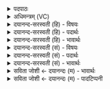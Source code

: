 <details><summary>पदपाठः</summary>

अदि॑त्यै। रास्ना॑। अ॒सि॒। विष्णोः॑। वे॒ष्पः। अ॒सि॒। ऊ॒र्ज्जे। त्वा॒। अद॑ब्धेन। त्वा॒। चक्षु॑षा। अव॑। प॒श्या॒मि॒। अ॒ग्नेः। जि॒ह्वा। अ॒सि॒। सु॒हूरिति सु॒ऽहूः॑। दे॒वेभ्यः॑। धाम्ने॑। धाम्न॒ऽइति॒ धाम्ने॑ धाम्ने। मे॒। भ॒व॒। यजु॑षे यजुष॒ऽइति॒ यजु॑षे यजुषे। ३०।
</details>

<details><summary>अधिमन्त्रम् (VC)</summary>

- यज्ञो देवता
- परमेष्ठी प्रजापतिर्ऋषिः
- निचृद् जगती
- निषादः
</details>

<details><summary>दयानन्द-सरस्वती (हि) - विषयः</summary>

फिर उक्त यज्ञ किस प्रकार का और कौन फल का देनेवाला होता है, सो अगले मन्त्र में प्रकाशित किया है ॥
</details>

<details><summary>दयानन्द-सरस्वती (हि) - पदार्थः</summary>

पदार्थान्वयभाषाः -  हे जगदीश्वर ! जो आप (अदित्यै) पृथिवी के (रास्ना) रस आदि पदार्थों के उत्पन्न करनेवाले (असि) हैं, (विष्णोः) व्यापक (वेष्पः) पृथिवी आदि सब पदार्थों में प्रवर्त्तमान भी (असि) हैं तथा (अग्नेः) भौतिक अग्नि के (जिह्वा) जीभरूप (असि) हैं वा (देवेभ्यः) विद्वानों के लिये (धाम्ने धाम्ने) जिनमें कि वे विद्वान् सुखरूप पदार्थों को प्राप्त होते हैं, जो तीनों धाम अर्थात् स्थान, नाम और जन्म हैं, उन धामों की प्राप्ति के तथा (यजुषे यजुषे) यजुर्वेद के मन्त्र-मन्त्र का आशय प्रकाशित होने के लिये (सुहूः) जो श्रेष्ठता से स्तुति करने के योग्य है, इस प्रकार के (त्वा) आप को मैं (अदब्धेन) प्रेमसुखयुक्त (चक्षुषा) विज्ञान से (ऊर्ज्जे) पराक्रम (अदित्यै) पृथिवी तथा (देवेभ्यः) श्रेष्ठ गुणों वा (धाम्ने धाम्ने) स्थान, नाम और जन्म आदि पदार्थों की प्राप्ति तथा (यजुषे यजुषे) यजुर्वेद के मन्त्र-मन्त्र के आशय जानने के लिये [(त्वा) आपको] (अवपश्यामि) ज्ञानरूपी नेत्रों से देखता हूँ, आप भी कृपा करके [मे] मुझको विदित और मेरे पूजन को प्राप्त (भव) हूजिये ॥ यह इस मन्त्र का प्रथम अर्थ हुआ ॥ अब दूसरा कहते हैं ॥ जिस कारण यह यज्ञ (अदित्यै) अन्तरिक्ष के सम्बन्धी (रास्ना) रसादि पदार्थों की क्रिया का कारण (असि) है, (विष्णोः) यज्ञसम्बन्धी कार्य्यों का (वेष्पः) व्यापक (असि) है, (अग्नेः) भौतिक अग्नि का (जिह्वा) जिह्वारूप (असि) है, (देवेभ्यः) तथा दिव्य गुण (धाम्ने धाम्ने) कीर्ति, स्थान और जन्म इनकी प्राप्ति वा [मे] मेरे लिये (यजुषे यजुषे) यजुर्वेद के मन्त्र-मन्त्र का आशय जानने के लिये (सुहूः) अच्छी प्रकार प्रशंसा करने योग्य (भव) होता है, इस कारण (त्वा) उस यज्ञ को मैं (अदब्धेन) सुखपूर्वक (चक्षुषा) प्रत्यक्ष प्रमाण के साथ नेत्रों से (अवपश्यामि) देखता हूँ तथा (त्वा) उसे (अदित्यै) पृथिवी आदि पदार्थ (देवेभ्यः) उत्तम-उत्तम गुण [(ऊर्जे) पराक्रम] (धाम्ने धाम्ने) स्थान-स्थान तथा (यजुषे यजुषे) यजुर्वेद के मन्त्र-मन्त्र से हित होने के लिये (अवपश्यामि) क्रिया की कुशलता से देखता हूँ ॥३०॥
</details>

<details><summary>दयानन्द-सरस्वती (हि) - भावार्थः</summary>

भावार्थभाषाः -  इस मन्त्र में श्लेषालङ्कार है। सब मनुष्यों को जैसे यह जगदीश्वर वस्तु-वस्तु में स्थित तथा वेद के मन्त्र-मन्त्र में प्रतिपादित और सेवा करने योग्य है, वैसे ही यह यज्ञ वेद के प्रति मन्त्र से अच्छी प्रकार सिद्ध प्रतिपादित विद्वानों ने सेवित किया हुआ, सब प्राणियों के लिये पदार्थ-पदार्थ में पराक्रम और बल के पहुँचाने के योग्य होता है ॥३०॥
</details>

<details><summary>दयानन्द-सरस्वती (सं) - विषयः</summary>

पुनः स यज्ञः कीदृशः किंफलो भवतीत्युपदिश्यते ॥
</details>

<details><summary>दयानन्द-सरस्वती (सं) - पदार्थः</summary>

पदार्थान्वयभाषाः -  हे जगदीश्वर ! यस्त्वम[दित्यै अ] अदित्या रास्नासि विष्णुरसि सर्वस्य वेष्पोऽस्यग्नेर्जिह्वासि देवेभ्यो धाम्ने धाम्ने [मे भवं] यजुषे यजुषे सुहूरसि। एवंभूतं [त्वा] त्वाहमदब्धेन चक्षुषा ऊर्ज्जे [त्वा] ऽदित्यै देवेभ्यो धाम्ने धाम्ने यजुषे यजुषे चावपश्यामि। स च त्वमस्माभिः सर्वत्र कृपया विदितः पूजितश्च भवेत्येकः ॥ यतोऽयं यज्ञोऽ[दित्यै] अदित्या रास्ना [स्य] स्ति विष्णोर्वेष्पोऽ[स्य] स्त्यग्नेर्जिह्वा [स्य] स्ति देवेभ्यो धाम्ने धाम्ने [मे भव] यजुषे यजुषे सुहूर्भवति तस्मात् तमहमदब्धेन [त्वा] चक्षुषोर्ज्जे [त्वा] ऽवपश्यामि तथाऽदित्यै देवेभ्यो धाम्ने धाम्ने यजुषे यजुषे हितायावपश्यामि ॥३०॥
</details>

<details><summary>दयानन्द-सरस्वती (सं) - भावार्थः</summary>

भावार्थभाषाः -  अत्र श्लेषालङ्कारः। सर्वैर्मनुष्यैरयं जगदीश्वरः प्रतिवस्तु स्थितः प्रतिमन्त्रं प्रतिपादितः पूज्यश्च भवतीति मन्तव्यम्। तथा चायं यज्ञः प्रतिमन्त्रेण सम्यगनुष्ठितः सर्वप्राणिभ्यः प्रतिवस्तुषु पराक्रमबलप्राप्तये भवतीति ॥३०॥
</details>

<details><summary>सविता जोशी ← दयानन्दः (म) - भावार्थः</summary>

भावार्थभाषाः -  या मंत्रात श्लेषालंकार आहे. परमेश्वर हा प्रत्येक पदार्थात व्याप्त असून, वेदाच्या मंत्रामंत्रातून वर्णिलेला आहे. त्यासाठी सर्व माणसांनी त्याचा स्वीकार केला पाहिजे.
</details>

<details><summary>सविता जोशी ← दयानन्दः (म) - पादटिप्पनी</summary>

टिप्पणी:   प्रत्येक वेदमंत्रात वर्णन केल्याप्रमाणे विद्वानांनी ग्रहण केलेला हा यज्ञ सर्व प्राण्यांना प्रत्येक पदार्थाद्वारे पराक्रम व बल देण्यास समर्थ असतो.
</details>